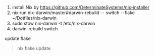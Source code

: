 1. install Nix by https://github.com/DeterminateSystems/nix-installer
2. nix run nix-darwin/master#darwin-rebuild -- switch --flake ~/Dotfiles/nix-darwin
3. sudo stow nix-darwin -t /etc/nix-darwin
4. darwin-rebuild switch

update flake
> nix flake update